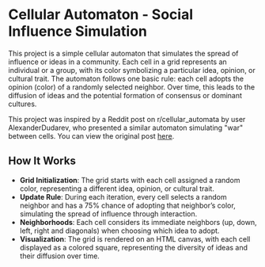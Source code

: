 # Cellular Automaton - Social Influence Simulation

This project is a simple cellular automaton that simulates the spread of influence or ideas in a community. Each cell in a grid represents an individual or a group, with its color symbolizing a particular idea, opinion, or cultural trait. The automaton follows one basic rule: each cell adopts the opinion (color) of a randomly selected neighbor. Over time, this leads to the diffusion of ideas and the potential formation of consensus or dominant cultures.

This project was inspired by a Reddit post on r/cellular_automata by user AlexanderDudarev, who presented a similar automaton simulating "war" between cells. You can view the original post [here](https://www.reddit.com/r/cellular_automata/comments/1bmicq6/a_simple_cellular_automaton_that_simulates_war/).

## How It Works

- **Grid Initialization**: The grid starts with each cell assigned a random color, representing a different idea, opinion, or cultural trait.
- **Update Rule**: During each iteration, every cell selects a random neighbor and has a 75% chance of adopting that neighbor’s color, simulating the spread of influence through interaction.
- **Neighborhoods**: Each cell considers its immediate neighbors (up, down, left, right and diagonals) when choosing which idea to adopt.
- **Visualization**: The grid is rendered on an HTML canvas, with each cell displayed as a colored square, representing the diversity of ideas and their diffusion over time.